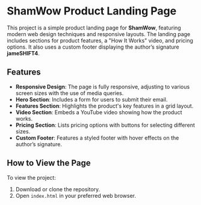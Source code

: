# ShamWow Product Landing Page

This project is a simple product landing page for **ShamWow**, featuring modern web design techniques and responsive layouts. The landing page includes sections for product features, a "How It Works" video, and pricing options. It also uses a custom footer displaying the author’s signature **jameSHIFT4**.

## Features

- **Responsive Design**: The page is fully responsive, adjusting to various screen sizes with the use of media queries.
- **Hero Section**: Includes a form for users to submit their email.
- **Features Section**: Highlights the product's key features in a grid layout.
- **Video Section**: Embeds a YouTube video showing how the product works.
- **Pricing Section**: Lists pricing options with buttons for selecting different sizes.
- **Custom Footer**: Features a styled footer with hover effects on the author’s signature.

## How to View the Page

To view the project:

1. Download or clone the repository.
2. Open `index.html` in your preferred web browser.
